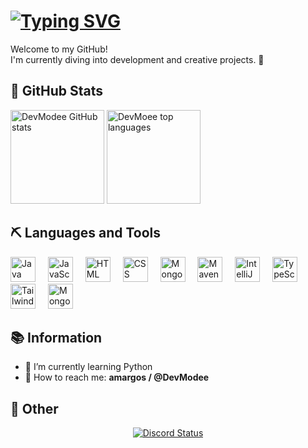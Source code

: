 <div align="left">
  <h1>
    <a href="https://git.io/typing-svg">
      <img src="https://readme-typing-svg.herokuapp.com/?color=ffffff&size=35&center=true&vCenter=true&width=1000&lines=Hello,+my+name+is+Matías;" alt="Typing SVG">
    </a>
  </h1>
  <p>Welcome to my GitHub!<br/> I'm currently diving into development and creative projects. 🚀</p>

<h2>🧸 GitHub Stats</h2>
<img src="https://github-readme-stats.vercel.app/api?username=DevModee&show_icons=true&count_private=true&hide_border=true&title_color=7FFFD4&icon_color=7FFFD4&text_color=c9d1d9&bg_color=0d1117" height="150" alt="DevModee GitHub stats" /> 
<img src="https://github-readme-stats.vercel.app/api/top-langs/?username=DevModee&layout=compact&hide_border=true&title_color=7FFFD4&text_color=7FFFD4&bg_color=0d1117" height="150" alt="DevMoee top languages" />

<h2>⛏️ Languages and Tools</h2>
<div>
  <img src="https://skillicons.dev/icons?i=java" height="40" alt="Java logo" />
  <img width="12" />
  <img src="https://skillicons.dev/icons?i=js" height="40" alt="JavaScript logo" />
  <img width="12" />
  <img src="https://skillicons.dev/icons?i=html" height="40" alt="HTML logo" />
  <img width="12" />
  <img src="https://skillicons.dev/icons?i=css" height="40" alt="CSS logo" />
  <img width="12" />
  <img src="https://skillicons.dev/icons?i=mongodb" height="40" alt="MongoDB logo" />
  <img width="12" />
  <img src="https://skillicons.dev/icons?i=maven" height="40" alt="Maven logo" />
  <img width="12" />
  <img src="https://skillicons.dev/icons?i=idea" height="40" alt="IntelliJ IDEA logo" />
  <img width="12" />
  <img src="https://skillicons.dev/icons?i=ts" height="40" alt="TypeScript logo" />
  <img width="12" />
  <img src="https://skillicons.dev/icons?i=tailwind" height="40" alt="Tailwind CSS logo" />
  <img width="12" />
  <img src="https://skillicons.dev/icons?i=mongodb" height="40" alt="MongoDB logo" />
</div>

<h2>📚 Information</h2>
<ul>
  <li>🌙 I’m currently learning Python</li>
  <li>🧭 How to reach me: <strong>amargos / @DevModee</strong></li>
</ul>

<h2>🧊 Other </h2>
<p align="center">
  <a href="https://discord.com/users/916849892364812290" target="_blank">
    <img src="https://lanyard-profile-readme.vercel.app/api/916849892364812290?bg=1f1f1f&borderRadius=15px&idleMessage=Offline+🍃&animated=true" alt="Discord Status" />
  </a>
</p>
